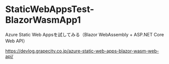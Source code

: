 # StaticWebAppsTest-BlazorWasmApp1
Azure Static Web Appsを試してみる（Blazor WebAssembly + ASP.NET Core Web API）

https://devlog.grapecity.co.jp/azure-static-web-apps-blazor-wasm-web-api/
